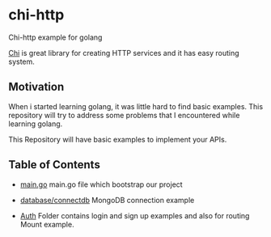 # chi-http

Chi-http example for golang

[Chi](https://github.com/go-chi/chi) is great library for creating HTTP services and it has easy routing system.

## Motivation

When i started learning golang, it was little hard to find basic examples.
This repository will try to address some problems that I encountered while learning golang.

This Repository will have basic examples to implement your APIs.

## Table of Contents
* [main.go](https://github.com/saiumesh535/chi-http/blob/master/main.go)
main.go file which bootstrap our project

* [database/connectdb](https://github.com/saiumesh535/chi-http/blob/master/database/connectdb.go)
MongoDB connection example

* [Auth](https://github.com/saiumesh535/chi-http/tree/master/auth)
Folder contains login and sign up examples and also for routing Mount example.